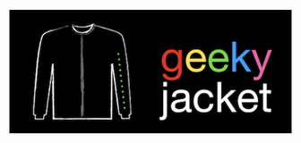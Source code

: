 ![geekyjacket logo](https://github.com/oesterle/geekyjacket/raw/master/docs/logo.png "geekyjacket logo")
